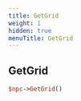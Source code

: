 ```yaml
---
title: GetGrid
weight: 1
hidden: true
menuTitle: GetGrid
---
```

## GetGrid
```perl
$npc->GetGrid()
```